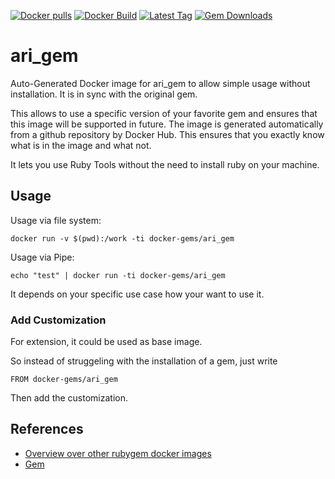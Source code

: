 [![Docker pulls](https://img.shields.io/docker/pulls/rubygem/ari_gem.svg)](https://hub.docker.com/r/rubygem/ari_gem/)
[![Docker Build](https://img.shields.io/docker/automated/rubygem/ari_gem.svg)](https://hub.docker.com/r/rubygem/ari_gem/)
[![Latest Tag](https://img.shields.io/github/tag/docker-rubygem/ari_gem.svg)](https://hub.docker.com/r/rubygem/ari_gem/)
[![Gem Downloads](https://img.shields.io/gem/dt/ari_gem.svg)](https://rubygems.org/gems/ari_gem/)
# ari_gem

Auto-Generated Docker image for ari_gem to allow simple usage without installation.
It is in sync with the original gem.

This allows to use a specific version of your favorite gem and ensures that this image will be supported in future.
The image is generated automatically from a github repository by Docker Hub.
This ensures that you exactly know what is in the image and what not.

It lets you use Ruby Tools without the need to install ruby on your machine.

## Usage

Usage via file system:

`docker run -v $(pwd):/work -ti docker-gems/ari_gem`

Usage via Pipe:

`echo "test" | docker run -ti docker-gems/ari_gem`

It depends on your specific use case how your want to use it.

### Add Customization

For extension, it could be used as base image.

So instead of struggeling with the installation of a gem, just write

`FROM docker-gems/ari_gem`

Then add the customization.

## References

 - [Overview over other rubygem docker images](https://github.com/thinkbot/docker-rubygem)
 - [Gem](https://rubygems.org/gems/ari_gem/)
